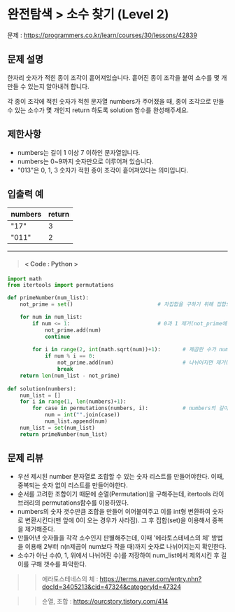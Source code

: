 # 완전탐색 > 소수 찾기 (Level 2)
문제 : https://programmers.co.kr/learn/courses/30/lessons/42839

## 문제 설명
한자리 숫자가 적힌 종이 조각이 흩어져있습니다. 흩어진 종이 조각을 붙여 소수를 몇 개 만들 수 있는지 알아내려 합니다.

각 종이 조각에 적힌 숫자가 적힌 문자열 numbers가 주어졌을 때, 종이 조각으로 만들 수 있는 소수가 몇 개인지 return 하도록 solution 함수를 완성해주세요.

## 제한사항
- numbers는 길이 1 이상 7 이하인 문자열입니다.
- numbers는 0~9까지 숫자만으로 이루어져 있습니다.
- "013"은 0, 1, 3 숫자가 적힌 종이 조각이 흩어져있다는 의미입니다.

## 입출력 예

| numbers | return |
| --- | --- | 
| "17" | 3 |
| "011" | 2 |

____

> #### < Code : Python >
```python
import math
from itertools import permutations

def primeNumber(num_list):
    not_prime = set()                           # 차집합을 구하기 위해 집합으로 (num_list도 집합)

    for num in num_list:
        if num <= 1:                            # 0과 1 제거(not_prime에 포함)
            not_prime.add(num)
            continue
            
        for i in range(2, int(math.sqrt(num))+1):       # 제곱한 수가 num보다 작을 때 까지
            if num % i == 0:
                not_prime.add(num)                      # 나뉘어지면 제거(not_prime에 포함) 후 break
                break
    return len(num_list - not_prime)
    
def solution(numbers):
    num_list = []
    for i in range(1, len(numbers)+1):
        for case in permutations(numbers, i):           # numbers의 길이 이하의 모든 길이의 순열
            num = int("".join(case))
            num_list.append(num)
    num_list = set(num_list)
    return primeNumber(num_list)
```

## 문제 리뷰
- 우선 제시된 number 문자열로 조합할 수 있는 숫자 리스트를 만들어야한다. 이때, 중복되는 숫자 없이 리스트를 만들어야한다.
- 순서를 고려한 조합이기 때문에 순열(Permutation)을 구해주는데, itertools 라이브러리의 permutations함수를 이용하였다.
- numbers의 숫자 갯수만큼 조합을 만들어 이어붙여주고 이를 int형 변환하여 숫자로 변환시킨다(맨 앞에 0이 오는 경우가 사라짐). 그 후 집합(set)을 이용해서 중복을 제거해준다.
- 만들어낸 숫자들을 각각 소수인지 판별해주는데, 이때 '에라토스테네스의 체' 방법을 이용해 2부터 n(n제곱이 num보다 작을 때)까지 숫자로 나뉘어지는지 확인한다.
- 소수가 아닌 수(0, 1, 위에서 나뉘어진 수)를 저장하여 num_list에서 제외시킨 후 길이를 구해 갯수를 파악한다.
>> 에라토스테네스의 체 : https://terms.naver.com/entry.nhn?docId=3405213&cid=47324&categoryId=47324

>> 순열, 조합 : https://ourcstory.tistory.com/414
